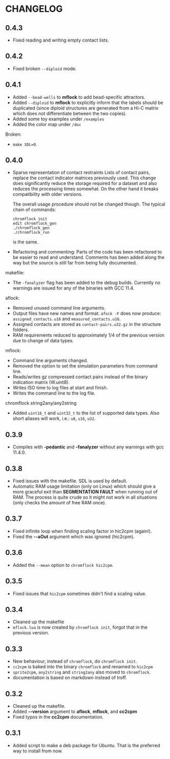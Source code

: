 # CHANGELOG

## 0.4.3
- Fixed reading and writing empty contact lists.

## 0.4.2
- Fixed broken `--diploid` mode.

## 0.4.1
- Added `--bead-wells` to **mflock** to add bead-specific attractors.
- Added `--diploid` to **mflock** to explicitly inform that the labels
  should be duplicated (since diploid structures are generated from a
  Hi-C matrix which does not differentiate between the two copies).
- Added some toy examples under `/examples`
- Added the color map under `/doc`

Broken:
- `make SDL=0`.

## 0.4.0

- Sparse representation of contact restraints Lists of contact pairs,
  replace the contact indicator matrices previously used. This change
  does significantly reduce the storage required for a dataset and
  also reduces the processing times somewhat. On the other hand it
  breaks compatibility with older versions.

  The overall usage procedure should not be changed though. The typical
  chain of commands:

  ``` shell
  chromflock init
  edit chromflock_gen
  ./chromflock_gen
  ./chromflock_run
  ```
  is the same.

- Refactoring and commenting: Parts of the code has been refactored to
be easier to read and understand. Comments has been added along the
way but the source is still far from being fully documented.

makefile:
- The `-fanalyzer` flag has been added to the debug builds. Currently
  no warnings are issued for any of the binaries with GCC 11.4.

aflock:
- Removed unused command line arguments.
- Output files have new names and format. `afock -F` does now produce:
  `assigned_contacts.u16` and `measured_contacts.u16`.
- Assigned contacts are stored as `contact-pairs.u32.gz` in the
  structure folders.
- RAM requirements reduced to approximately 1/4 of the previous
  version due to change of data types.

mflock:
- Command line arguments changed.
- Removed the option to set the simulation parameters from command line.
- Reads/writes gz compressed contact pairs instead of the binary
  indication matrix (W.uint8).
- Writes ISO time to log files at start and finish.
- Writes the command line to the log file.

chromflock string2any/any2string
- Added `uint16_t` and `uint32_t` to the list of supported data
  types. Also short aliases will work, i.e.: `u8`, `u16`, `u32`.

## 0.3.9
- Compiles with **-pedantic** and **-fanalyzer** without any warnings
  with gcc 11.4.0.

## 0.3.8
- Fixed issues with the makefile. SDL is used by default.
- Automatic RAM usage limitation (only on Linux) which should give a
  more graceful exit than **SEGMENTATION FAULT** when running out of
  RAM. The process is quite crude so it might not work in all
  situations (only checks the amount of free RAM once).

## 0.3.7
- Fixed infinite loop when finding scaling factor in hic2cpm (again!).
- Fixed the **--aOut** argument which was ignored (hic2cpm).

## 0.3.6
- Added the `--mean` option to `chromflock hic2cpm`.

## 0.3.5
- Fixed issues that `hic2cpm` sometimes didn't find a scaling value.

## 0.3.4
- Cleaned up the makefile
- `mflock.lua` is now created by `chromflock init`, forgot that in the
  previous version.

## 0.3.3
- New behaviour, instead of `chromflock`, do `chromflock init`.
- `cc2cpm` is baked into the binary `chromflock` and renamed to
  `hic2cpm`
- `sprite2cpm`, `any2string` and `string2any` also moved to `chromflock`.
- documentation is based on markdown instead of troff.

## 0.3.2
 - Cleaned up the makefile.
 - Added **--version** argument to **aflock**, **mflock**, and **cc2cpm**
 - Fixed typos in the **cc2cpm** documentation.

## 0.3.1
 - Added script to make a deb package for Ubuntu. That is the
   preferred way to install from now.
